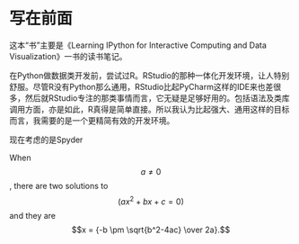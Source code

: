 写在前面
=======

这本“书”主要是《Learning IPython for Interactive Computing and Data Visualization》一书的读书笔记。

在Python做数据类开发前，尝试过R。RStudio的那种一体化开发环境，让人特别舒服。尽管R没有Python那么通用，RStudio比起PyCharm这样的IDE来也差很多，然后就RStudio专注的那类事情而言，它无疑是足够好用的。包括语法及类库调用方面，亦是如此，R真得是简单直接。所以我认为比起强大、通用这样的目标而言，我需要的是一个更精简有效的开发环境。

现在考虑的是Spyder



When $$a \ne 0$$, there are two solutions to $$(ax^2 + bx + c = 0)$$ and they are
$$x = {-b \pm \sqrt{b^2-4ac} \over 2a}.$$

